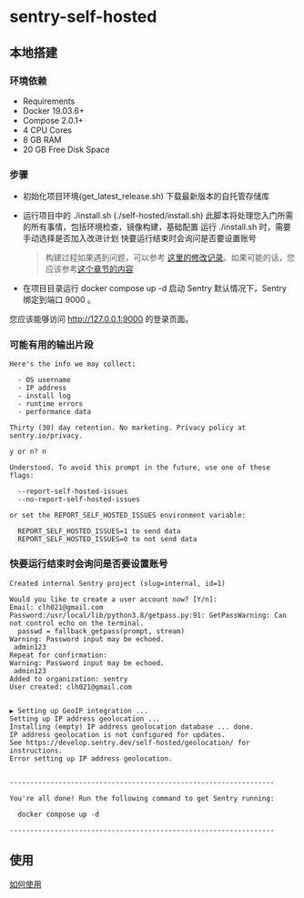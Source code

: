 # sentry-self-hosted

## 本地搭建

### 环境依赖
- Requirements
- Docker 19.03.6+
- Compose 2.0.1+
- 4 CPU Cores
- 8 GB RAM
- 20 GB Free Disk Space

### 步骤
- 初始化项目环境(get_latest_release.sh)
  下载最新版本的自托管存储库

- 运行项目中的 ./install.sh (./self-hosted/install.sh)
  此脚本将处理您入门所需的所有事情，包括环境检查，镜像构建，基础配置
  运行 ./install.sh 时，需要手动选择是否加入改进计划
  快要运行结束时会询问是否要设置账号
  > 构建过程如果遇到问题，可以参考 [这里的修改记录](https://github.com/clh021/self-hosted/tree/23.10.1.localbuild)。如果可能的话，您应该参考[这个章节的内容](https://develop.sentry.dev/self-hosted/#installing-behind-a-proxy)

- 在项目目录运行 docker compose up -d 启动 Sentry
  默认情况下，Sentry 绑定到端口 9000 。

您应该能够访问 http://127.0.0.1:9000 的登录页面。



### 可能有用的输出片段
```
Here's the info we may collect:

  - OS username
  - IP address
  - install log
  - runtime errors
  - performance data

Thirty (30) day retention. No marketing. Privacy policy at sentry.io/privacy.

y or n? n

Understood. To avoid this prompt in the future, use one of these flags:

  --report-self-hosted-issues
  --no-report-self-hosted-issues

or set the REPORT_SELF_HOSTED_ISSUES environment variable:

  REPORT_SELF_HOSTED_ISSUES=1 to send data
  REPORT_SELF_HOSTED_ISSUES=0 to not send data
```

### 快要运行结束时会询问是否要设置账号
```
Created internal Sentry project (slug=internal, id=1)

Would you like to create a user account now? [Y/n]:
Email: clh021@gmail.com
Password:/usr/local/lib/python3.8/getpass.py:91: GetPassWarning: Can not control echo on the terminal.
  passwd = fallback_getpass(prompt, stream)
Warning: Password input may be echoed.
 admin123
Repeat for confirmation:
Warning: Password input may be echoed.
 admin123
Added to organization: sentry
User created: clh021@gmail.com


▶ Setting up GeoIP integration ...
Setting up IP address geolocation ...
Installing (empty) IP address geolocation database ... done.
IP address geolocation is not configured for updates.
See https://develop.sentry.dev/self-hosted/geolocation/ for instructions.
Error setting up IP address geolocation.


-----------------------------------------------------------------

You're all done! Run the following command to get Sentry running:

  docker compose up -d

-----------------------------------------------------------------
```

## 使用

[如何使用](./HOW.md)